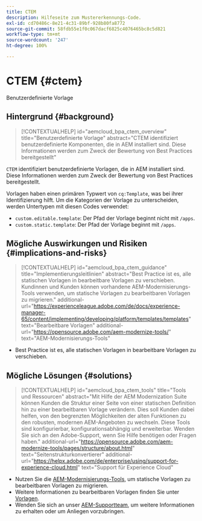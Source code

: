 ```yaml
---
title: CTEM
description: Hilfeseite zum Mustererkennungs-Code.
exl-id: cd70486c-8e21-4c31-89bf-928b80fa8772
source-git-commit: 58fdb55e1f0c067dacf6825c4076465bc8c5d821
workflow-type: tm+mt
source-wordcount: '247'
ht-degree: 100%

---
```


# CTEM {#ctem}

Benutzerdefinierte Vorlage

## Hintergrund {#background}

>[!CONTEXTUALHELP]
>id="aemcloud_bpa_ctem_overview"
>title="Benutzerdefinierte Vorlage"
>abstract="CTEM identifiziert benutzerdefinierte Komponenten, die in AEM installiert sind. Diese Informationen werden zum Zweck der Bewertung von Best Practices bereitgestellt"

`CTEM` identifiziert benutzerdefinierte Vorlagen, die in AEM installiert sind. Diese Informationen werden zum Zweck der Bewertung von Best Practices bereitgestellt.

Vorlagen haben einen primären Typwert von `cq:Template`, was bei ihrer Identifizierung hilft. Um die Kategorien der Vorlage zu unterscheiden, werden Untertypen mit diesen Codes verwendet:

* `custom.editable.template`: Der Pfad der Vorlage beginnt nicht mit `/apps`.
* `custom.static.template`: Der Pfad der Vorlage beginnt mit `/apps`.

## Mögliche Auswirkungen und Risiken {#implications-and-risks}

>[!CONTEXTUALHELP]
>id="aemcloud_bpa_ctem_guidance"
>title="Implementierungsleitlinien"
>abstract="Best Practice ist es, alle statischen Vorlagen in bearbeitbare Vorlagen zu verschieben. Kundinnen und Kunden können vorhandene AEM-Modernisierungs-Tools verwenden, um statische Vorlagen zu bearbeitbaren Vorlagen zu migrieren."
>additional-url="https://experienceleague.adobe.com/de/docs/experience-manager-65/content/implementing/developing/platform/templates/templates" text="Bearbeitbare Vorlagen"
>additional-url="https://opensource.adobe.com/aem-modernize-tools/" text="AEM-Modernisierungs-Tools"

* Best Practice ist es, alle statischen Vorlagen in bearbeitbare Vorlagen zu verschieben.

## Mögliche Lösungen {#solutions}

>[!CONTEXTUALHELP]
>id="aemcloud_bpa_ctem_tools"
>title="Tools und Ressourcen"
>abstract="Mit Hilfe der AEM Modernization Suite können Kunden die Struktur einer Seite von einer statischen Definition hin zu einer bearbeitbaren Vorlage verändern. Dies soll Kunden dabei helfen, von den begrenzten Möglichkeiten der alten Funktionen zu den robusten, modernen AEM-Angeboten zu wechseln. Diese Tools sind konfigurierbar, konfigurationsabhängig und erweiterbar. Wenden Sie sich an den Adobe-Support, wenn Sie Hilfe benötigen oder Fragen haben."
>additional-url="https://opensource.adobe.com/aem-modernize-tools/pages/structure/about.html" text="Seitenstrukturkonvertierer"
>additional-url="https://helpx.adobe.com/de/enterprise/using/support-for-experience-cloud.html" text="Support für Experience Cloud"

* Nutzen Sie die [AEM-Modernisierungs-Tools](https://opensource.adobe.com/aem-modernize-tools/), um statische Vorlagen zu bearbeitbaren Vorlagen zu migrieren.
* Weitere Informationen zu bearbeitbaren Vorlagen finden Sie unter [Vorlagen](https://experienceleague.adobe.com/de/docs/experience-manager-65/content/implementing/developing/platform/templates/templates).
* Wenden Sie sich an unser [AEM-Supportteam](https://helpx.adobe.com/de/enterprise/using/support-for-experience-cloud.html), um weitere Informationen zu erhalten oder um Anliegen vorzubringen.
